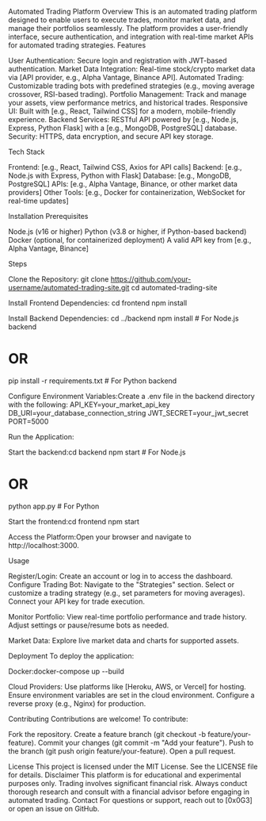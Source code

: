 Automated Trading Platform
Overview
This is an automated trading platform designed to enable users to execute trades, monitor market data, and manage their portfolios seamlessly. The platform provides a user-friendly interface, secure authentication, and integration with real-time market APIs for automated trading strategies.
Features

User Authentication: Secure login and registration with JWT-based authentication.
Market Data Integration: Real-time stock/crypto market data via [API provider, e.g., Alpha Vantage, Binance API].
Automated Trading: Customizable trading bots with predefined strategies (e.g., moving average crossover, RSI-based trading).
Portfolio Management: Track and manage your assets, view performance metrics, and historical trades.
Responsive UI: Built with [e.g., React, Tailwind CSS] for a modern, mobile-friendly experience.
Backend Services: RESTful API powered by [e.g., Node.js, Express, Python Flask] with a [e.g., MongoDB, PostgreSQL] database.
Security: HTTPS, data encryption, and secure API key storage.

Tech Stack

Frontend: [e.g., React, Tailwind CSS, Axios for API calls]
Backend: [e.g., Node.js with Express, Python with Flask]
Database: [e.g., MongoDB, PostgreSQL]
APIs: [e.g., Alpha Vantage, Binance, or other market data providers]
Other Tools: [e.g., Docker for containerization, WebSocket for real-time updates]

Installation
Prerequisites

Node.js (v16 or higher)
Python (v3.8 or higher, if Python-based backend)
Docker (optional, for containerized deployment)
A valid API key from [e.g., Alpha Vantage, Binance]

Steps

Clone the Repository:
git clone https://github.com/your-username/automated-trading-site.git
cd automated-trading-site

Install Frontend Dependencies:
cd frontend
npm install

Install Backend Dependencies:
cd ../backend
npm install # For Node.js backend

# OR

pip install -r requirements.txt # For Python backend

Configure Environment Variables:Create a .env file in the backend directory with the following:
API_KEY=your_market_api_key
DB_URI=your_database_connection_string
JWT_SECRET=your_jwt_secret
PORT=5000

Run the Application:

Start the backend:cd backend
npm start # For Node.js

# OR

python app.py # For Python

Start the frontend:cd frontend
npm start

Access the Platform:Open your browser and navigate to http://localhost:3000.

Usage

Register/Login: Create an account or log in to access the dashboard.
Configure Trading Bot:
Navigate to the "Strategies" section.
Select or customize a trading strategy (e.g., set parameters for moving averages).
Connect your API key for trade execution.

Monitor Portfolio:
View real-time portfolio performance and trade history.
Adjust settings or pause/resume bots as needed.

Market Data:
Explore live market data and charts for supported assets.

Deployment
To deploy the application:

Docker:docker-compose up --build

Cloud Providers:
Use platforms like [Heroku, AWS, or Vercel] for hosting.
Ensure environment variables are set in the cloud environment.
Configure a reverse proxy (e.g., Nginx) for production.

Contributing
Contributions are welcome! To contribute:

Fork the repository.
Create a feature branch (git checkout -b feature/your-feature).
Commit your changes (git commit -m "Add your feature").
Push to the branch (git push origin feature/your-feature).
Open a pull request.

License
This project is licensed under the MIT License. See the LICENSE file for details.
Disclaimer
This platform is for educational and experimental purposes only. Trading involves significant financial risk. Always conduct thorough research and consult with a financial advisor before engaging in automated trading.
Contact
For questions or support, reach out to [0x0G3] or open an issue on GitHub.
